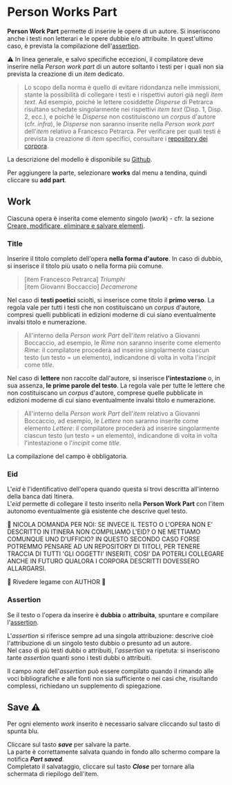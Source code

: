 # Person Works Part

**Person Work Part** permette di inserire le opere di un autore. Si inseriscono anche i testi non letterari e le opere dubbie e/o attribuite. In quest'ultimo caso, è prevista la compilazione dell'[assertion](Assertion_Brick).

⚠️ In linea generale, e salvo specifiche eccezioni, il compilatore deve inserire nella _Person work part_ di un autore soltanto i testi per i quali non sia prevista la creazione di un _item_ dedicato. 
> Lo scopo della norma è quello di evitare ridondanza nelle immissioni, stante la possibilità di collegare i testi e i rispettivi autori già negli _item text_. Ad esempio, poiché le lettere cosiddette _Disperse_ di Petrarca risultano schedate singolarmente nei rispettivi _item text_ (Disp. 1, Disp. 2, ecc.), e poiché le _Disperse_ non costituiscono un _corpus_ d'autore (cfr. _infra_), le _Disperse_ non saranno inserite nella _Person work part_ dell'_item_ relativo a Francesco Petrarca. Per verificare per quali testi è prevista la creazione di _item_ specifici, consultare i [repository dei corpora](repository.md).

La descrizione del modello è disponibile su [Github](https://github.com/vedph/cadmus-itinera#personworkspart).

Per aggiungere la parte, selezionare **works** dal menu a tendina, quindi cliccare su **add part**.  

##  Work
Ciascuna opera è inserita come elemento singolo (_work_) - cfr. la sezione [Creare, modificare, eliminare e salvare elementi](Editor_Brick.md).

###  Title
Inserire il titolo completo dell'opera **nella forma d'autore**. In caso di dubbio, si inserisce il titolo più usato o nella forma più comune. 

> [item Francesco Petrarca] _Triumphi_    
> [item Giovanni Boccaccio] _Decamerone_ 

Nel caso di **testi poetici** sciolti, si inserisce come titolo il **primo verso**. La regola vale per tutti i testi che non costituiscano un _corpus_ d'autore, compresi quelli pubblicati in edizioni moderne di cui siano eventualmente invalsi titolo e numerazione.

> All'interno della _Person work Part_ dell'_item_ relativo a Giovanni Boccaccio, ad esempio, le _Rime_ non saranno inserite come elemento _Rime_: il compilatore procederà ad inserire singolarmente ciascun testo (un testo = un elemento), indicandone di volta in volta l'_incipit_ come _title_.
 
Nel caso di **lettere** non raccolte dall'autore, si inserisce **l'intestazione** o, in sua assenza, **le prime parole del testo**. La regola vale per tutte le lettere che non costituiscano un _corpus_ d'autore, comprese quelle pubblicate in edizioni moderne di cui siano eventualmente invalsi titolo e numerazione.

> All'interno della _Person work Part_ dell'_item_ relativo a Giovanni Boccaccio, ad esempio, le _Lettere_ non saranno inserite come elemento _Lettere_: il compilatore procederà ad inserire singolarmente ciascun testo (un testo = un elemento), indicandone di volta in volta l'intestazione o l'_incipit_ come _title_.


La compilazione del campo è obbligatoria.  

### Eid
L'_eid_ è l'identificativo dell'opera quando questa si trovi descritta all'interno della banca dati Itinera.  
L'_eid_ permette di collegare il testo inserito nella **Person Work Part** con l'item autonomo eventualmente già esistente che descrive quel testo.



🚧 NICOLA DOMANDA PER NOI: SE INVECE IL TESTO O L'OPERA NON E' DESCRITTO IN ITINERA NON COMPILIAMO L'EID? O NE METTIAMO COMUNQUE UNO D'UFFICIO? IN QUESTO SECONDO CASO FORSE POTREMMO PENSARE AD UN REPOSITORY DI TITOLI, PER TENERE TRACCIA DI TUTTI 'GLI OGGETTI' INSERITI, COSI' DA POTERLI COLLEGARE ANCHE IN FUTURO QUALORA I CORPORA DESCRITTI DOVESSERO ALLARGARSI.

🚧 Rivedere legame con AUTHOR 🚧


###  Assertion  
Se il testo o l'opera da inserire è **dubbia** o **attribuita**, spuntare e compilare l'[assertion](Assertion_Brick).

L'_assertion_ si riferisce sempre ad una singola attribuzione: descrive cioè l'attribuzione di un singolo testo dubbio o presunto ad un autore.  
Nel caso di più testi dubbi o attribuiti, l'_assertion_ va ripetuta: si inseriscono tante _assertion_ quanti sono i testi dubbi o attribuiti.  

Il campo _note_ dell'_assertion_ può essere compilato quando il rimando alle voci bibliografiche e alle fonti non sia sufficiente o nei casi che, risultando complessi, richiedano un supplemento di spiegazione.

## Save ⚠️ 

Per ogni elemento _work_ inserito è necessario salvare cliccando sul tasto di spunta blu.

Cliccare sul tasto **_save_** per salvare la parte.  
La parte è correttamente salvata quando in fondo allo schermo compare la notifica **_Part saved_**.  
Completato il salvataggio, cliccare sul tasto **_Close_** per tornare alla schermata di riepilogo dell'item.

